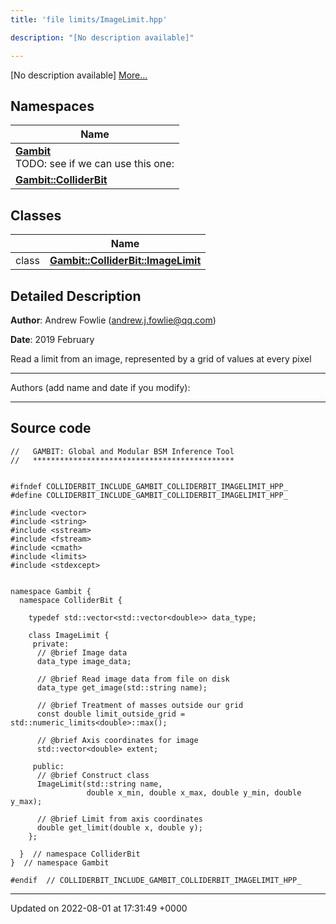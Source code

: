 ```yaml
---
title: 'file limits/ImageLimit.hpp'

description: "[No description available]"

---
```







[No description available] [More...](#detailed-description)

## Namespaces

| Name           |
| -------------- |
| **[Gambit](/documentation/code/gambit_sphinxnamespaces/namespacegambit/)** <br>TODO: see if we can use this one:  |
| **[Gambit::ColliderBit](/documentation/code/gambit_sphinxnamespaces/namespacegambit_1_1colliderbit/)**  |

## Classes

|                | Name           |
| -------------- | -------------- |
| class | **[Gambit::ColliderBit::ImageLimit](/documentation/code/gambit_sphinxclasses/classgambit_1_1colliderbit_1_1imagelimit/)**  |

## Detailed Description


**Author**: Andrew Fowlie ([andrew.j.fowlie@qq.com](mailto:andrew.j.fowlie@qq.com)) 

**Date**: 2019 February

Read a limit from an image, represented by a grid of values at every pixel



------------------

Authors (add name and date if you modify):



------------------




## Source code

```
//   GAMBIT: Global and Modular BSM Inference Tool
//   *********************************************


#ifndef COLLIDERBIT_INCLUDE_GAMBIT_COLLIDERBIT_IMAGELIMIT_HPP_
#define COLLIDERBIT_INCLUDE_GAMBIT_COLLIDERBIT_IMAGELIMIT_HPP_

#include <vector>
#include <string>
#include <sstream>
#include <fstream>
#include <cmath>
#include <limits>
#include <stdexcept>


namespace Gambit {
  namespace ColliderBit {

    typedef std::vector<std::vector<double>> data_type;

    class ImageLimit {
     private:
      // @brief Image data
      data_type image_data;

      // @brief Read image data from file on disk
      data_type get_image(std::string name);

      // @brief Treatment of masses outside our grid
      const double limit_outside_grid = std::numeric_limits<double>::max();

      // @brief Axis coordinates for image
      std::vector<double> extent;

     public:
      // @brief Construct class
      ImageLimit(std::string name,
                 double x_min, double x_max, double y_min, double y_max);

      // @brief Limit from axis coordinates
      double get_limit(double x, double y);
    };

  }  // namespace ColliderBit
}  // namespace Gambit

#endif  // COLLIDERBIT_INCLUDE_GAMBIT_COLLIDERBIT_IMAGELIMIT_HPP_
```


-------------------------------

Updated on 2022-08-01 at 17:31:49 +0000
